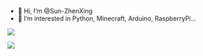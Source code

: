 - 👋 Hi, I’m @Sun-ZhenXing
- 👀 I’m interested in Python, Minecraft, Arduino, RaspberryPi...

![](https://github-readme-stats.vercel.app/api?username=summer-like-coding&theme=radical&hide_border=true&include_all_commits=false&count_private=false)

![](https://github-readme-streak-stats.herokuapp.com/?user=summer-like-coding&theme=radical&hide_border=true)
